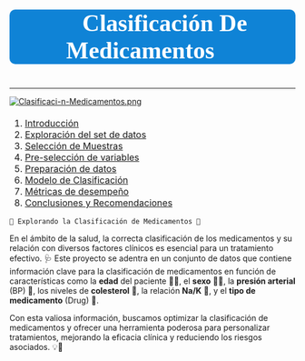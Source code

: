 # <p style="background-color:#0F83D6;font-family:newtimeroman;color:#ffffff;font-size:150%;text-align:center;border-radius:10px 10px;">💊 Clasificación De Medicamentos 💊</p>
---

[![Clasificaci-n-Medicamentos.png](https://i.postimg.cc/nh5Sjsj0/Clasificaci-n-Medicamentos.png)](https://postimg.cc/nX4GNh1D)

<div class="alert alert-block alert-info" style="margin-top: 20px">

<font size = 3>
    
1. <a href="#sec_1">Introducción</a>  
2. <a href="#sec_2">Exploración del set de datos</a>  
3. <a href="#sec_3">Selección de Muestras</a>  
4. <a href="#sec_4">Pre-selección de variables</a>  
5. <a href="#sec_5">Preparación de datos</a>
6. <a href="#sec_6">Modelo de Clasificación</a>  
7. <a href="#sec_7">Métricas de desempeño</a> 
8. <a href="#sec_8">Conclusiones y Recomendaciones</a>     

 
</font>
</div>

`💊 Explorando la Clasificación de Medicamentos 💊`

En el ámbito de la salud, la correcta clasificación de los medicamentos y su relación con diversos factores clínicos es esencial para un tratamiento efectivo. 🩺 Este proyecto se adentra en un conjunto de datos que contiene información clave para la clasificación de medicamentos en función de características como la **edad** del paciente 👶👵, el **sexo** 👨👩, la **presión arterial** (BP) 💓, los niveles de **colesterol** 🧴, la relación **Na/K** 🧪, y el **tipo de medicamento** (Drug) 💊.

Con esta valiosa información, buscamos optimizar la clasificación de medicamentos y ofrecer una herramienta poderosa para personalizar tratamientos, mejorando la eficacia clínica y reduciendo los riesgos asociados. 💡💊